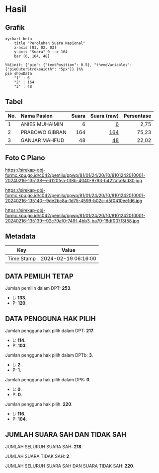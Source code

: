 # Hasil

## Grafik

```mermaid
xychart-beta
    title "Perolehan Suara Nasional"
    x-axis [01, 02, 03]
    y-axis "Suara" 0 --> 164
    bar [6, 164, 48]
```

```mermaid
%%{init: {"pie": {"textPosition": 0.5}, "themeVariables": {"pieOuterStrokeWidth": "5px"}} }%%
pie showData
    "1" : 6
    "2" : 164
    "3" : 48
```

## Tabel

| No. | Nama Paslon    | Suara | Suara (raw) | Persentase |
|:--- |:-------------- | -----:| -----------:| ----------:|
| 1   | ANIES MUHAIMIN | 6     | [6][p-1]    | 2,75       |
| 2   | PRABOWO GIBRAN | 164   | [164][p-2]  | 75,23      |
| 3   | GANJAR MAHFUD  | 48    | [48][p-3]   | 22,02      |


[p-1]: https://github.com/gigit-pemilu/pemilu-2024/blob/main/pilpres/hitung-suara/sub/81-maluku/sub/01-maluku-tengah/sub/24-seram-utara-timur-seti/sub/2010-namto/sub/001-tps/sub/paslon-1.txt
[p-2]: https://github.com/gigit-pemilu/pemilu-2024/blob/main/pilpres/hitung-suara/sub/81-maluku/sub/01-maluku-tengah/sub/24-seram-utara-timur-seti/sub/2010-namto/sub/001-tps/sub/paslon-2.txt
[p-3]: https://github.com/gigit-pemilu/pemilu-2024/blob/main/pilpres/hitung-suara/sub/81-maluku/sub/01-maluku-tengah/sub/24-seram-utara-timur-seti/sub/2010-namto/sub/001-tps/sub/paslon-3.txt

## Foto C Plano

https://sirekap-obj-formc.kpu.go.id/c042/pemilu/ppwp/81/01/24/20/10/8101242010001-20240216-135138--ed120fea-f38b-4040-9793-b422afa9ad30.jpg

https://sirekap-obj-formc.kpu.go.id/c042/pemilu/ppwp/81/01/24/20/10/8101242010001-20240216-135140--9de2bc8a-1d75-4599-b02c-d5f0410ee1d6.jpg

https://sirekap-obj-formc.kpu.go.id/c042/pemilu/ppwp/81/01/24/20/10/8101242010001-20240216-135139--92c79af0-749f-4bb3-ba79-18df007f3f58.jpg


## Metadata

| Key        | Value               |
| ---------- | ------------------- |
| Time Stamp | 2024-02-19 06:16:00 |


## DATA PEMILIH TETAP

Jumlah pemilih dalam DPT: **253**.
 * L: **133**.
 * P: **120**.

## DATA PENGGUNA HAK PILIH

Jumlah pengguna hak pilih dalam DPT: **217**.
 * L: **114**.
 * P: **103**.

Jumlah pengguna hak pilih dalam DPTb: **3**.
 * L: **2**.
 * P: **1**.

Jumlah pengguna hak pilih dalam DPK: **0**.
 * L: **0**.
 * P: **0**.

Jumlah pengguna hak pilih: **220**.
 * L: **116**.
 * P: **104**.

## JUMLAH SUARA SAH DAN TIDAK SAH

JUMLAH SELURUH SUARA SAH: **218**.

JUMLAH SUARA TIDAK SAH: **2**.

JUMLAH SELURUH SUARA SAH DAN SUARA TIDAK SAH: **220**.


